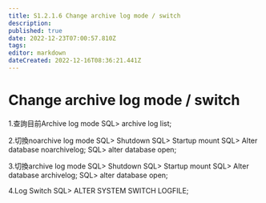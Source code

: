 ```yaml
---
title: S1.2.1.6	Change archive log mode / switch
description: 
published: true
date: 2022-12-23T07:00:57.810Z
tags: 
editor: markdown
dateCreated: 2022-12-16T08:36:21.441Z
---
```


# Change archive log mode / switch
1.查詢目前Archive log mode
SQL> archive log list;

2.切換noarchive log mode
SQL> Shutdown
SQL> Startup mount
SQL> Alter database noarchivelog;
SQL> alter database open;

3.切換archive log mode
SQL> Shutdown
SQL> Startup mount
SQL> Alter database archivelog;
SQL> alter database open;

4.Log Switch
SQL> ALTER SYSTEM SWITCH LOGFILE;
